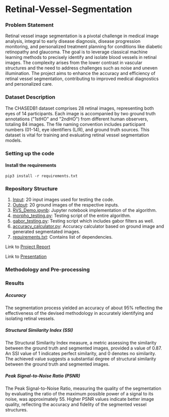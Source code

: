 # Retinal-Vessel-Segmentation

### Problem Statement

Retinal vessel image segmentation is a pivotal challenge in medical image analysis, integral to early disease diagnosis, disease progression monitoring, and personalized treatment planning for conditions like diabetic retinopathy and glaucoma. The goal is to leverage classical machine learning methods to precisely identify and isolate blood vessels in retinal images. The complexity arises from the lower contrast in vascular structures and the need to address challenges such as noise and uneven illumination. The project aims to enhance the accuracy and efficiency of retinal vessel segmentation, contributing to improved medical diagnostics and personalized care.

### Dataset Description
The CHASEDB1 dataset comprises 28 retinal images, representing both eyes of 14 participants. Each image is accompanied by two ground truth annotations ("1stHO" and "2ndHO") from different human observers, totaling 84 images. The file naming convention includes participant numbers (01-14), eye identifiers (L/R), and ground truth sources. This dataset is vital for training and evaluating retinal vessel segmentation models.

### Setting up the code
#### Install the requirements
```  
pip3 install -r requirements.txt
```

###  Repository Structure

1. [Input](https://github.com/UtsvGrg/Retinal-Vessel-Segmentation/tree/main/Input): 20 input images used for testing the code.
2. [Output](https://github.com/UtsvGrg/Retinal-Vessel-Segmentation/tree/main/Ouput): 20 ground images of the respective inputs.
3. [RVS_Demo.ipynb](https://github.com/UtsvGrg/Retinal-Vessel-Segmentation/blob/main/RVS_Demo.ipynb): Jupyter notebook implementation of the algorithm.
4. [morpho_testing.py](https://github.com/UtsvGrg/Retinal-Vessel-Segmentation/blob/main/morpho_testing.py): Testing script of the entire algorithm.
5. [gabor_testing.py](https://github.com/UtsvGrg/Retinal-Vessel-Segmentation/blob/main/gabor_testing.py): Testing script which includes gabor filters as well.
6. [accuracy_calculator.py](https://github.com/UtsvGrg/Retinal-Vessel-Segmentation/blob/main/accuracy_calculator.py): Accuracy calculator based on ground image and generated segmentated images.
7. [requirements.txt](https://github.com/UtsvGrg/Retinal-Vessel-Segmentation/blob/main/requirements.txt): Contains list of dependencies.

Link to [Project Report](https://github.com/UtsvGrg/Retinal-Vessel-Segmentation/blob/main/RVS_ProjectReport.pdf)

Link to [Presentation](https://github.com/UtsvGrg/Retinal-Vessel-Segmentation/blob/main/Retinal%20Vessel%20Segmentation.pdf)

### Methodology and Pre-processing

### Results
##### Accuracy
The segmentation process yielded an accuracy of about 95% reflecting the effectiveness of the devised methodology in accurately identifying and isolating retinal vessels.
##### Structural Similarity Index (SSI)
The Structural Similarity Index measure, a metric assessing the similarity between the ground truth and segmented images, provided a value of 0.87. An SSI value of 1 indicates perfect similarity, and 0 denotes no similarity. The achieved value suggests a substantial degree of structural similarity between the ground truth and segmented images.
##### Peak Signal-to-Noise Ratio (PSNR)
The Peak Signal-to-Noise Ratio, measuring the quality of the segmentation by evaluating the ratio of the maximum possible power of a signal to its noise, was approximately
55. Higher PSNR values indicate better image quality, reflecting the accuracy and fidelity of the segmented vessel structures.
